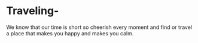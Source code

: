 # Traveling-
We know that our time is short so cheerish every moment and find or travel a place that makes you happy and makes you calm.

